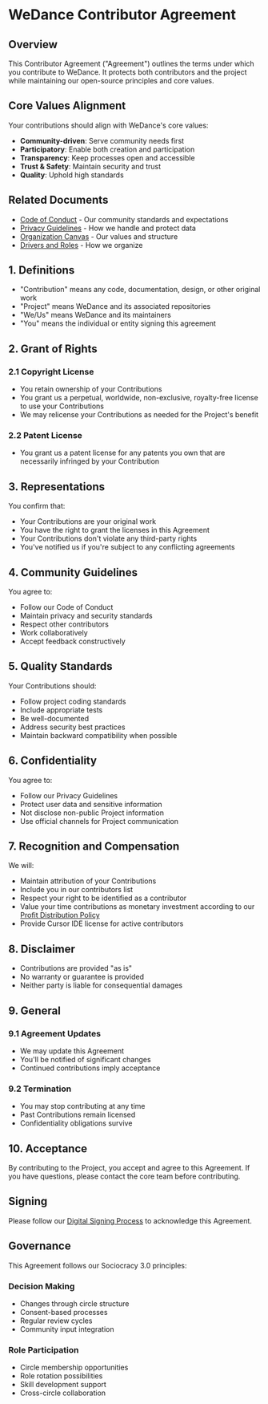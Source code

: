 # WeDance Contributor Agreement

## Overview

This Contributor Agreement ("Agreement") outlines the terms under which you contribute to WeDance. It protects both contributors and the project while maintaining our open-source principles and core values.

## Core Values Alignment

Your contributions should align with WeDance's core values:

- **Community-driven**: Serve community needs first
- **Participatory**: Enable both creation and participation
- **Transparency**: Keep processes open and accessible
- **Trust & Safety**: Maintain security and trust
- **Quality**: Uphold high standards

## Related Documents

- [Code of Conduct](./code-of-conduct.md) - Our community standards and expectations
- [Privacy Guidelines](./privacy-guidelines.md) - How we handle and protect data
- [Organization Canvas](/docs/content/20.business/2.organization-canvas.md) - Our values and structure
- [Drivers and Roles](/docs/content/20.business/5.drivers-and-roles.md) - How we organize

## 1. Definitions

- "Contribution" means any code, documentation, design, or other original work
- "Project" means WeDance and its associated repositories
- "We/Us" means WeDance and its maintainers
- "You" means the individual or entity signing this agreement

## 2. Grant of Rights

### 2.1 Copyright License

- You retain ownership of your Contributions
- You grant us a perpetual, worldwide, non-exclusive, royalty-free license to use your Contributions
- We may relicense your Contributions as needed for the Project's benefit

### 2.2 Patent License

- You grant us a patent license for any patents you own that are necessarily infringed by your Contribution

## 3. Representations

You confirm that:

- Your Contributions are your original work
- You have the right to grant the licenses in this Agreement
- Your Contributions don't violate any third-party rights
- You've notified us if you're subject to any conflicting agreements

## 4. Community Guidelines

You agree to:

- Follow our Code of Conduct
- Maintain privacy and security standards
- Respect other contributors
- Work collaboratively
- Accept feedback constructively

## 5. Quality Standards

Your Contributions should:

- Follow project coding standards
- Include appropriate tests
- Be well-documented
- Address security best practices
- Maintain backward compatibility when possible

## 6. Confidentiality

You agree to:

- Follow our Privacy Guidelines
- Protect user data and sensitive information
- Not disclose non-public Project information
- Use official channels for Project communication

## 7. Recognition and Compensation

We will:

- Maintain attribution of your Contributions
- Include you in our contributors list
- Respect your right to be identified as a contributor
- Value your time contributions as monetary investment according to our [Profit Distribution Policy](/docs/content/governance/decisions/003-profit-distribution.md)
- Provide Cursor IDE license for active contributors

## 8. Disclaimer

- Contributions are provided "as is"
- No warranty or guarantee is provided
- Neither party is liable for consequential damages

## 9. General

### 9.1 Agreement Updates

- We may update this Agreement
- You'll be notified of significant changes
- Continued contributions imply acceptance

### 9.2 Termination

- You may stop contributing at any time
- Past Contributions remain licensed
- Confidentiality obligations survive

## 10. Acceptance

By contributing to the Project, you accept and agree to this Agreement. If you have questions, please contact the core team before contributing.

## Signing

Please follow our [Digital Signing Process](./signing-process.md) to acknowledge this Agreement.

## Governance

This Agreement follows our Sociocracy 3.0 principles:

### Decision Making

- Changes through circle structure
- Consent-based processes
- Regular review cycles
- Community input integration

### Role Participation

- Circle membership opportunities
- Role rotation possibilities
- Skill development support
- Cross-circle collaboration
